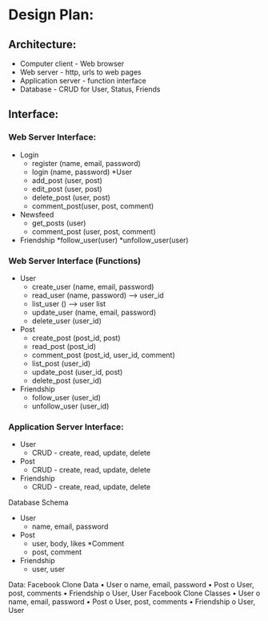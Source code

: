 # Design Plan:

## Architecture:
* Computer client - Web browser
* Web server - http, urls to web pages
* Application server - function interface
* Database - CRUD for User, Status, Friends

## Interface:
### Web Server Interface:
* Login 
	* register (name, email, password)
	* login (name, password)
*User
	* add_post (user, post)
	* edit_post (user, post)
	* delete_post (user, post) 
	* comment_post(user, post, comment)
* Newsfeed
	* get_posts (user)
	* comment_post (user, post, comment)
* Friendship
	*follow_user(user)
	*unfollow_user(user)



### Web Server Interface (Functions)
* User
	* create_user (name, email, password)
	* read_user (name, password) --> user_id
	* list_user () --> user list
	* update_user (name, email, password)
	* delete_user (user_id)
* Post
	* create_post (post_id, post)
	* read_post (post_id)
	* comment_post (post_id, user_id, comment)
	* list_post (user_id)	
	* update_post (user_id, post)
	* delete_post (user_id)
* Friendship
	* follow_user (user_id)
	* unfollow_user (user_id)
### Application Server Interface:
* User
	* CRUD - create, read, update, delete
* Post
	* CRUD - create, read, update, delete
* Friendship
	* CRUD - create, read, update, delete

Database Schema
* User
	* name, email, password
* Post
	* user, body, likes
*Comment
	* post, comment
* Friendship
	* user, user

Data:
Facebook Clone Data
•	User
o	name, email, password
•	Post
o	User, post, comments
•	Friendship
o	User, User
Facebook Clone Classes
•	User
o	name, email, password
•	Post
o	User, post, comments
•	Friendship
o	User, User



